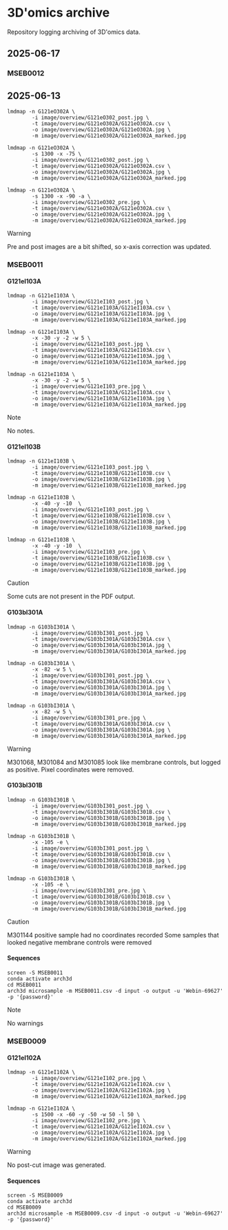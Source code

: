 # 3D'omics archive
Repository logging archiving of 3D'omics data.

## 2025-06-17

### MSEB0012

## 2025-06-13

```{sh}
lmdmap -n G121eO302A \
        -i image/overview/G121eO302_post.jpg \
        -t image/overview/G121eO302A/G121eO302A.csv \
        -o image/overview/G121eO302A/G121eO302A.jpg \
        -m image/overview/G121eO302A/G121eO302A_marked.jpg

lmdmap -n G121eO302A \
        -s 1300 -x -75 \
        -i image/overview/G121eO302_post.jpg \
        -t image/overview/G121eO302A/G121eO302A.csv \
        -o image/overview/G121eO302A/G121eO302A.jpg \
        -m image/overview/G121eO302A/G121eO302A_marked.jpg

lmdmap -n G121eO302A \
        -s 1300 -x -90 -a \
        -i image/overview/G121eO302_pre.jpg \
        -t image/overview/G121eO302A/G121eO302A.csv \
        -o image/overview/G121eO302A/G121eO302A.jpg \
        -m image/overview/G121eO302A/G121eO302A_marked.jpg
```

> [!WARNING]
> Pre and post images are a bit shifted, so x-axis correction was updated. 

### MSEB0011

#### G121eI103A

```{sh}
lmdmap -n G121eI103A \
        -i image/overview/G121eI103_post.jpg \
        -t image/overview/G121eI103A/G121eI103A.csv \
        -o image/overview/G121eI103A/G121eI103A.jpg \
        -m image/overview/G121eI103A/G121eI103A_marked.jpg

lmdmap -n G121eI103A \
        -x -30 -y -2 -w 5 \
        -i image/overview/G121eI103_post.jpg \
        -t image/overview/G121eI103A/G121eI103A.csv \
        -o image/overview/G121eI103A/G121eI103A.jpg \
        -m image/overview/G121eI103A/G121eI103A_marked.jpg

lmdmap -n G121eI103A \
        -x -30 -y -2 -w 5 \
        -i image/overview/G121eI103_pre.jpg \
        -t image/overview/G121eI103A/G121eI103A.csv \
        -o image/overview/G121eI103A/G121eI103A.jpg \
        -m image/overview/G121eI103A/G121eI103A_marked.jpg
```

> [!NOTE]
> No notes.

#### G121eI103B

```{sh}
lmdmap -n G121eI103B \
        -i image/overview/G121eI103_post.jpg \
        -t image/overview/G121eI103B/G121eI103B.csv \
        -o image/overview/G121eI103B/G121eI103B.jpg \
        -m image/overview/G121eI103B/G121eI103B_marked.jpg

lmdmap -n G121eI103B \
        -x -40 -y -10  \
        -i image/overview/G121eI103_post.jpg \
        -t image/overview/G121eI103B/G121eI103B.csv \
        -o image/overview/G121eI103B/G121eI103B.jpg \
        -m image/overview/G121eI103B/G121eI103B_marked.jpg

lmdmap -n G121eI103B \
        -x -40 -y -10  \
        -i image/overview/G121eI103_pre.jpg \
        -t image/overview/G121eI103B/G121eI103B.csv \
        -o image/overview/G121eI103B/G121eI103B.jpg \
        -m image/overview/G121eI103B/G121eI103B_marked.jpg
```

> [!CAUTION]
> Some cuts are not present in the PDF output.

#### G103bI301A

```{sh}
lmdmap -n G103bI301A \
        -i image/overview/G103bI301_post.jpg \
        -t image/overview/G103bI301A/G103bI301A.csv \
        -o image/overview/G103bI301A/G103bI301A.jpg \
        -m image/overview/G103bI301A/G103bI301A_marked.jpg

lmdmap -n G103bI301A \
        -x -82 -w 5 \
        -i image/overview/G103bI301_post.jpg \
        -t image/overview/G103bI301A/G103bI301A.csv \
        -o image/overview/G103bI301A/G103bI301A.jpg \
        -m image/overview/G103bI301A/G103bI301A_marked.jpg

lmdmap -n G103bI301A \
        -x -82 -w 5 \
        -i image/overview/G103bI301_pre.jpg \
        -t image/overview/G103bI301A/G103bI301A.csv \
        -o image/overview/G103bI301A/G103bI301A.jpg \
        -m image/overview/G103bI301A/G103bI301A_marked.jpg
```
> [!WARNING]
> M301068, M301084 and M301085 look like membrane controls, but logged as positive. Pixel coordinates were removed.

#### G103bI301B

```{sh}
lmdmap -n G103bI301B \
        -i image/overview/G103bI301_post.jpg \
        -t image/overview/G103bI301B/G103bI301B.csv \
        -o image/overview/G103bI301B/G103bI301B.jpg \
        -m image/overview/G103bI301B/G103bI301B_marked.jpg

lmdmap -n G103bI301B \
        -x -105 -e \
        -i image/overview/G103bI301_post.jpg \
        -t image/overview/G103bI301B/G103bI301B.csv \
        -o image/overview/G103bI301B/G103bI301B.jpg \
        -m image/overview/G103bI301B/G103bI301B_marked.jpg

lmdmap -n G103bI301B \
        -x -105 -e \
        -i image/overview/G103bI301_pre.jpg \
        -t image/overview/G103bI301B/G103bI301B.csv \
        -o image/overview/G103bI301B/G103bI301B.jpg \
        -m image/overview/G103bI301B/G103bI301B_marked.jpg
```

> [!CAUTION]
> M301144 positive sample had no coordinates recorded
> Some samples that looked negative membrane controls were removed

#### Sequences

```{sh}
screen -S MSEB0011
conda activate arch3d
cd MSEB0011
arch3d microsample -m MSEB0011.csv -d input -o output -u 'Webin-69627' -p '{password}'
```

> [!NOTE]
> No warnings

### MSEB0009

#### G121eI102A

```{sh}
lmdmap -n G121eI102A \
        -i image/overview/G121eI102_pre.jpg \
        -t image/overview/G121eI102A/G121eI102A.csv \
        -o image/overview/G121eI102A/G121eI102A.jpg \
        -m image/overview/G121eI102A/G121eI102A_marked.jpg

lmdmap -n G121eI102A \
        -s 1500 -x -60 -y -50 -w 50 -l 50 \
        -i image/overview/G121eI102_pre.jpg \
        -t image/overview/G121eI102A/G121eI102A.csv \
        -o image/overview/G121eI102A/G121eI102A.jpg \
        -m image/overview/G121eI102A/G121eI102A_marked.jpg
```

> [!WARNING]
> No post-cut image was generated.

#### Sequences

```{sh}
screen -S MSEB0009
conda activate arch3d
cd MSEB0009
arch3d microsample -m MSEB0009.csv -d input -o output -u 'Webin-69627' -p '{password}'
```


